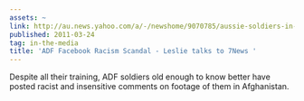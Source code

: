 ```yaml
---
assets: ~
link: http://au.news.yahoo.com/a/-/newshome/9070785/aussie-soldiers-in-afghanistan-facebook-gaffe/
published: 2011-03-24
tag: in-the-media
title: 'ADF Facebook Racism Scandal - Leslie talks to 7News '
---
```

Despite all their training, ADF soldiers old enough to know better have posted racist and insensitive comments on footage of them in Afghanistan.